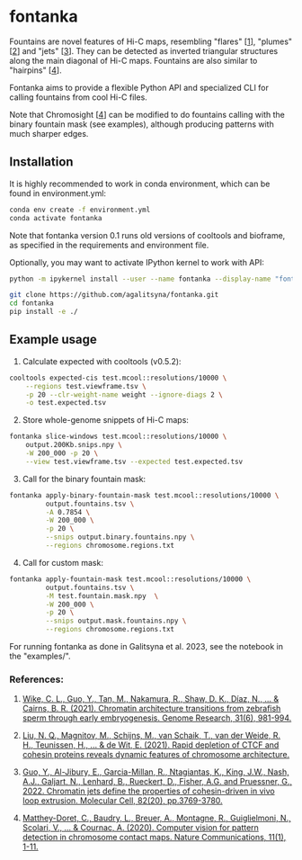 # fontanka

Fountains are novel features of Hi-C maps, resembling "flares" [[1](#ref1)], "plumes" [[2](#ref2)] and "jets" [[3](#ref3)]. They can be detected as inverted triangular structures along the main diagonal of Hi-C maps.
Fountains are also similar to "hairpins" [[4](#ref4)]. 

Fontanka aims to provide a flexible Python API and specialized CLI for calling fountains from cool Hi-C files. 

Note that Chromosight [[4](#ref4)] can be modified to do fountains calling with the binary fountain mask (see examples), although producing patterns with much sharper edges. 

## Installation

It is highly recommended to work in conda environment, which can be found in environment.yml:
```bash
conda env create -f environment.yml
conda activate fontanka
```

Note that fontanka version 0.1 runs old versions of cooltools and bioframe, as specified in the requirements and environment file.

Optionally, you may want to activate IPython kernel to work with API:
```bash
python -m ipykernel install --user --name fontanka --display-name "fontanka"
 ```

```bash
git clone https://github.com/agalitsyna/fontanka.git
cd fontanka
pip install -e ./
```

## Example usage

1. Calculate expected with cooltools (v0.5.2):

```bash
cooltools expected-cis test.mcool::resolutions/10000 \
    --regions test.viewframe.tsv \
    -p 20 --clr-weight-name weight --ignore-diags 2 \
    -o test.expected.tsv
```

2. Store whole-genome snippets of Hi-C maps: 
```bash
fontanka slice-windows test.mcool::resolutions/10000 \
    output.200Kb.snips.npy \
    -W 200_000 -p 20 \
    --view test.viewframe.tsv --expected test.expected.tsv
```

3. Call for the binary fountain mask:
```bash
fontanka apply-binary-fountain-mask test.mcool::resolutions/10000 \
         output.fountains.tsv \
         -A 0.7854 \
         -W 200_000 \
         -p 20 \
         --snips output.binary.fountains.npy \
         --regions chromosome.regions.txt 
```

4. Call for custom mask: 
```bash
fontanka apply-fountain-mask test.mcool::resolutions/10000 \
         output.fountains.tsv \
         -M test.fountain.mask.npy  \
         -W 200_000 \
         -p 20 \
         --snips output.mask.fountains.npy \
         --regions chromosome.regions.txt 
```

For running fontanka as done in Galitsyna et al. 2023, see the notebook in the "examples/".

### References: 

1. <a name="ref1" href="https://www.genome.org/cgi/doi/10.1101/gr.269860.120">Wike, C. L., Guo, Y., Tan, M., Nakamura, R., Shaw, D. K., Díaz, N., ... & Cairns, B. R. (2021). 
   Chromatin architecture transitions from zebrafish sperm through early embryogenesis. 
   Genome Research, 31(6), 981-994.</a>

2. <a name="ref2" href="https://doi.org/10.1101/2021.08.27.457977">Liu, N. Q., Magnitov, M., Schijns, M., van Schaik, T., van der Weide, R. H., Teunissen, H., ... & de Wit, E. (2021). 
   Rapid depletion of CTCF and cohesin proteins reveals dynamic features of chromosome architecture.
   </a>

3. <a name="ref3" href="https://doi.org/10.1016/j.molcel.2022.09.003">Guo, Y., Al-Jibury, E., Garcia-Millan, R., Ntagiantas, K., King, J.W., Nash, A.J., Galjart, N., Lenhard, B., Rueckert, D., Fisher, A.G. and Pruessner, G., 2022. Chromatin jets define the properties of cohesin-driven in vivo loop extrusion. Molecular Cell, 82(20), pp.3769-3780.</a>


4. <a name="ref4" href="https://doi.org/10.1038/s41467-020-19562-7">Matthey-Doret, C., Baudry, L., Breuer, A., Montagne, R., Guiglielmoni, N., Scolari, V., ... & Cournac, A. (2020). 
   Computer vision for pattern detection in chromosome contact maps. 
   Nature Communications, 11(1), 1-11.</a>